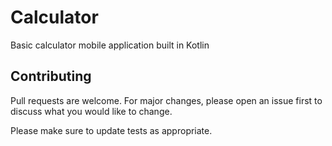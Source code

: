 # Calculator

Basic calculator mobile application built in Kotlin

## Contributing
Pull requests are welcome. For major changes, please open an issue first to discuss what you would like to change.

Please make sure to update tests as appropriate.
